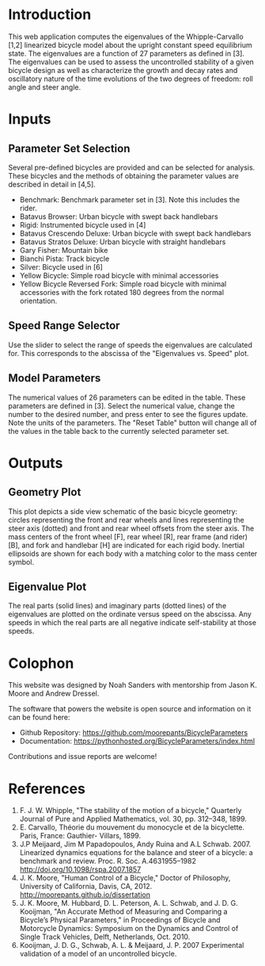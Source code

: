 # Introduction

This web application computes the eigenvalues of the Whipple-Carvallo [1,2]
linearized bicycle model about the upright constant speed equilibrium state.
The eigenvalues are a function of 27 parameters as defined in [3]. The
eigenvalues can be used to assess the uncontrolled stability of a given bicycle
design as well as characterize the growth and decay rates and oscillatory
nature of the time evolutions of the two degrees of freedom: roll angle and
steer angle.

# Inputs

## Parameter Set Selection

Several pre-defined bicycles are provided and can be selected for analysis.
These bicycles and the methods of obtaining the parameter values are described
in detail in [4,5].

- Benchmark: Benchmark parameter set in [3]. Note this includes the rider.
- Batavus Browser: Urban bicycle with swept back handlebars
- Rigid: Instrumented bicycle used in [4]
- Batavus Crescendo Deluxe: Urban bicycle with swept back handlebars
- Batavus Stratos Deluxe: Urban bicycle with straight handlebars
- Gary Fisher: Mountain bike
- Bianchi Pista: Track bicycle
- Silver: Bicycle used in [6]
- Yellow Bicycle: Simple road bicycle with minimal accessories
- Yellow Bicycle Reversed Fork: Simple road bicycle with minimal accessories
  with the fork rotated 180 degrees from the normal orientation.

## Speed Range Selector

Use the slider to select the range of speeds the eigenvalues are calculated
for. This corresponds to the abscissa of the "Eigenvalues vs. Speed" plot.

## Model Parameters

The numerical values of 26 parameters can be edited in the table. These
parameters are defined in [3]. Select the numerical value, change the number to
the desired number, and press enter to see the figures update. Note the units
of the parameters. The "Reset Table" button will change all of the values in
the table back to the currently selected parameter set.

# Outputs

## Geometry Plot

This plot depicts a side view schematic of the basic bicycle geometry: circles
representing the front and rear wheels and lines representing the steer axis
(dotted) and front and rear wheel offsets from the steer axis. The mass centers
of the front wheel [F], rear wheel [R], rear frame (and rider) [B], and fork
and handlebar [H] are indicated for each rigid body. Inertial ellipsoids are
shown for each body with a matching color to the mass center symbol.

## Eigenvalue Plot

The real parts (solid lines) and imaginary parts (dotted lines) of the
eigenvalues are plotted on the ordinate versus speed on the abscissa. Any
speeds in which the real parts are all negative indicate self-stability at
those speeds.

# Colophon

This website was designed by Noah Sanders with mentorship from Jason K. Moore
and Andrew Dressel.

The software that powers the website is open source and information on it can
be found here:

- Github Repository: https://github.com/moorepants/BicycleParameters
- Documentation: https://pythonhosted.org/BicycleParameters/index.html

Contributions and issue reports are welcome!

# References

1. F. J. W. Whipple, "The stability of the motion of a bicycle," Quarterly
   Journal of Pure and Applied Mathematics, vol. 30, pp. 312–348, 1899.
2. E. Carvallo, Théorie du mouvement du monocycle et de la bicyclette. Paris,
   France: Gauthier- Villars, 1899.
3. J.P Meijaard, Jim M Papadopoulos, Andy Ruina and A.L Schwab. 2007.
   Linearized dynamics equations for the balance and steer of a bicycle: a
   benchmark and review. Proc. R. Soc. A.4631955–1982
   http://doi.org/10.1098/rspa.2007.1857
4. J. K. Moore, "Human Control of a Bicycle," Doctor of Philosophy, University
   of California, Davis, CA, 2012. http://moorepants.github.io/dissertation
5. J. K. Moore, M. Hubbard, D. L. Peterson, A. L. Schwab, and J. D. G.
   Kooijman, "An Accurate Method of Measuring and Comparing a Bicycle’s
   Physical Parameters," in Proceedings of Bicycle and Motorcycle Dynamics:
   Symposium on the Dynamics and Control of Single Track Vehicles, Delft,
   Netherlands, Oct.  2010.
6. Kooijman, J. D. G., Schwab, A. L. & Meijaard, J. P. 2007 Experimental
   validation of a model of an uncontrolled bicycle.
